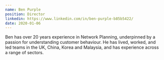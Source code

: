 ```yaml
---
name: Ben Purple
position: Director
linkedin: https://www.linkedin.com/in/ben-purple-b85b5422/
date: 2020-01-06
---
```


Ben has over 20 years experience in Network Planning, underpinned by a passion for understanding customer behaviour. He has lived, worked, and led teams in the UK, China, Korea and Malaysia, and has experience across a range of sectors.
